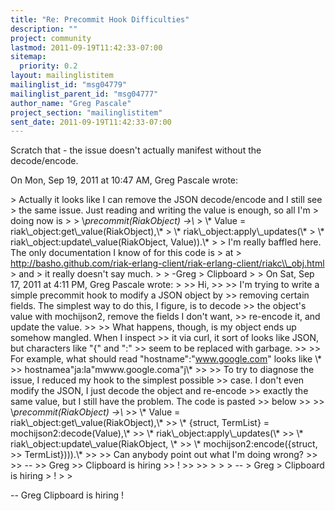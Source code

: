```yaml
---
title: "Re: Precommit Hook Difficulties"
description: ""
project: community
lastmod: 2011-09-19T11:42:33-07:00
sitemap:
  priority: 0.2
layout: mailinglistitem
mailinglist_id: "msg04779"
mailinglist_parent_id: "msg04777"
author_name: "Greg Pascale"
project_section: "mailinglistitem"
sent_date: 2011-09-19T11:42:33-07:00
---
```



Scratch that - the issue doesn't actually manifest without the
decode/encode.

On Mon, Sep 19, 2011 at 10:47 AM, Greg Pascale  wrote:

&gt; Actually it looks like I can remove the JSON decode/encode and I still see
&gt; the same issue. Just reading and writing the value is enough, so all I'm
&gt; doing now is
&gt;
&gt; \\*precommit(RiakObject) -&gt;\\*
&gt; \\* Value = riak\\_object:get\\_value(RiakObject),\\*
&gt; \\* riak\\_object:apply\\_updates(\\*
&gt; \\* riak\\_object:update\\_value(RiakObject, Value)).\\*
&gt;
&gt; I'm really baffled here. The only documentation I know of for this code is
&gt; at
&gt; http://basho.github.com/riak-erlang-client/riak-erlang-client/riakc\\_obj.html 
&gt; and
&gt; it really doesn't say much.
&gt;
&gt; -Greg
&gt; Clipboard
&gt;
&gt; On Sat, Sep 17, 2011 at 4:11 PM, Greg Pascale  wrote:
&gt;
&gt;&gt; Hi,
&gt;&gt;
&gt;&gt; I'm trying to write a simple precommit hook to modify a JSON object by
&gt;&gt; removing certain fields. The simplest way to do this, I figure, is to decode
&gt;&gt; the object's value with mochijson2, remove the fields I don't want,
&gt;&gt; re-encode it, and update the value.
&gt;&gt;
&gt;&gt; What happens, though, is my object ends up somehow mangled. When I inspect
&gt;&gt; it via curl, it sort of looks like JSON, but characters like "{" and ":"
&gt;&gt; seem to be replaced with garbage.
&gt;&gt;
&gt;&gt; For example, what should read "hostname":"www.google.com" looks like \\*
&gt;&gt; hostnamea"ja:la"mwww.google.coma"j\\*
&gt;&gt;
&gt;&gt; To try to diagnose the issue, I reduced my hook to the simplest possible
&gt;&gt; case. I don't even modify the JSON, I just decode the object and re-encode
&gt;&gt; exactly the same value, but I still have the problem. The code is pasted
&gt;&gt; below
&gt;&gt;
&gt;&gt; \\*precommit(RiakObject) -&gt;\\*
&gt;&gt; \\* Value = riak\\_object:get\\_value(RiakObject),\\*
&gt;&gt; \\* {struct, TermList} = mochijson2:decode(Value),\\*
&gt;&gt; \\* riak\\_object:apply\\_updates(\\*
&gt;&gt; \\* riak\\_object:update\\_value(RiakObject, \\*
&gt;&gt; \\* mochijson2:encode({struct,
&gt;&gt; TermList}))).\\*
&gt;&gt;
&gt;&gt; Can anybody point out what I'm doing wrong?
&gt;&gt;
&gt;&gt; --
&gt;&gt; Greg
&gt;&gt; Clipboard  is hiring
&gt;&gt; !
&gt;&gt;
&gt;&gt;
&gt;
&gt;
&gt; --
&gt; Greg
&gt; Clipboard  is hiring
&gt; !
&gt;
&gt;


-- 
Greg
Clipboard  is hiring
!
